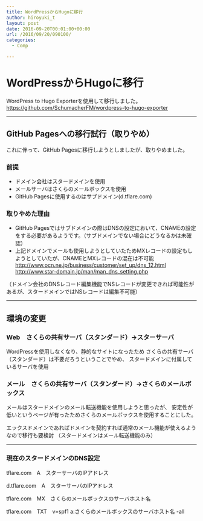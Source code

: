 ```yaml
---
title: WordPressからHugoに移行
author: hiroyuki_t
layout: post
date: 2016-09-20T00:01:00+00:00
url: /2016/09/20/090100/
categories:
  - Comp

---
```

# WordPressからHugoに移行

WordPress to Hugo Exporterを使用して移行しました。
<https://github.com/SchumacherFM/wordpress-to-hugo-exporter>

***

## GitHub Pagesへの移行試行（取りやめ）
これに伴って、GitHub Pagesに移行しようとしましたが、取りやめました。

### 前提
* ドメイン会社はスタードメインを使用
* メールサーバはさくらのメールボックスを使用
* GitHub Pagesに使用するのはサブドメイン(d.tflare.com)

### 取りやめた理由
* GitHub Pagesではサブドメインの際はDNSの設定において、CNAMEの設定をする必要があるようです。（サブドメインでない場合にどうなるかは未確認）
* 上記ドメインでメールも使用しようとしていたためMXレコードの設定もしようとしていたが、CNAMEとMXレコードの混在は不可能
<http://www.ocn.ne.jp/business/customer/set_up/dns_12.html>
<http://www.star-domain.jp/man/man_dns_setting.php>

（ドメイン会社のDNSレコード編集機能でNSレコードが変更できれば可能性があるが、スタードメインではNSレコードは編集不可能）

***

## 環境の変更
### Web　さくらの共有サーバ（スタンダード）→スターサーバ

WordPressを使用しなくなり、静的なサイトになったため
さくらの共有サーバ（スタンダード）は不要だろうということでやめ、
スタードメインに付属しているサーバを使用

### メール　さくらの共有サーバ（スタンダード）→さくらのメールボックス

メールはスタードメインのメール転送機能を使用しようと思ったが、
安定性が低いというページが有ったためさくらのメールボックスを使用することにした。

エックスドメインであればドメインを契約すれば通常のメール機能が使えるようなので移行も要検討
（スタードメインはメール転送機能のみ）

***

### 現在のスタードメインのDNS設定
tflare.com　A　スターサーバのIPアドレス

d.tflare.com　A　スターサーバのIPアドレス

tflare.com　MX　さくらのメールボックスのサーバホスト名

tflare.com　TXT　v=spf1 a:さくらのメールボックスのサーバホスト名 -all



